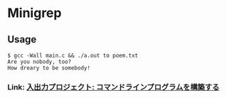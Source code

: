 # Minigrep

## Usage
```
$ gcc -Wall main.c && ./a.out to poem.txt
Are you nobody, too?
How dreary to be somebody!
```

### Link: [入出力プロジェクト: コマンドラインプログラムを構築する](https://doc.rust-jp.rs/book-ja/ch12-00-an-io-project.html)
